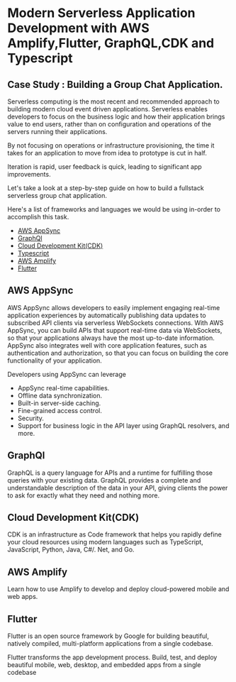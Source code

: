 # Modern Serverless Application Development with AWS Amplify,Flutter, GraphQL,CDK and Typescript

## Case Study : Building a Group Chat Application.

Serverless computing is the most recent and recommended approach to building modern cloud event driven applications.
Serverless enables developers to focus on the business logic and how their application brings value to end users, 
rather than on configuration and operations of the servers running their applications.

By not focusing on operations or infrastructure provisioning, the time it takes for an application to move from idea to prototype is cut in half.

Iteration is rapid, user feedback is quick, leading to significant app improvements.

Let's take a look at a step-by-step guide on how to build a fullstack serverless group chat application.

Here's a list of frameworks and languages we would be using in-order to accomplish this task.

- [AWS AppSync](https://aws.amazon.com/appsync/)
- [GraphQl](https://graphql.org/)
- [Cloud Development Kit(CDK)](https://aws.amazon.com/cdk/)
- [Typescript](https://www.typescriptlang.org/)
- [AWS Amplify](https://docs.amplify.aws/start/q/integration/flutter/)
- [Flutter](https://flutter.dev/)

## AWS AppSync

AWS AppSync allows developers to easily implement engaging real-time application experiences by automatically publishing data updates to subscribed API clients via serverless WebSockets connections.
With AWS AppSync, you can build APIs that support real-time data via WebSockets, so that your applications always have the most up-to-date information. AppSync also integrates well with core application features, such as authentication and authorization, so that you can focus on building the core functionality of your application.

Developers using AppSync can leverage

- AppSync real-time capabilities.
- Offline data synchronization.
- Built-in server-side caching.
- Fine-grained access control.
- Security.
- Support for business logic in the API layer using GraphQL resolvers, and more.

## GraphQl

GraphQL is a query language for APIs and a runtime for fulfilling those queries with your existing data. GraphQL provides a complete and understandable description of the data in your API, giving clients the power to ask for exactly what they need and nothing more.

## Cloud Development Kit(CDK)

CDK is an infrastructure as Code framework that helps you rapidly define your cloud resources using modern languages such as TypeScript, JavaScript, Python, Java, C#/. Net, and Go.

## AWS Amplify

Learn how to use Amplify to develop and deploy cloud-powered mobile and web apps.

## Flutter

Flutter is an open source framework by Google for building beautiful, natively compiled, multi-platform applications from a single codebase.

Flutter transforms the app development process. Build, test, and deploy beautiful mobile, web, desktop, and embedded apps from a single codebase

